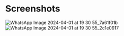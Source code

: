 # Screenshots
![WhatsApp Image 2024-04-01 at 19 30 55_7a61f01b](https://github.com/mohamadelagamal/Simple-Clean-Architecture-By-Module/assets/86564639/36e42b18-3265-49ba-af28-d44f89de8c84)
![WhatsApp Image 2024-04-01 at 19 30 55_2c1e0917](https://github.com/mohamadelagamal/Simple-Clean-Architecture-By-Module/assets/86564639/b3c07af8-6969-48ab-92e0-da6eeb92b665)
